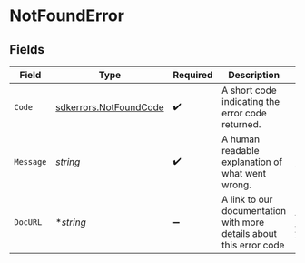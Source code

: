 # NotFoundError


## Fields

| Field                                                               | Type                                                                | Required                                                            | Description                                                         | Example                                                             |
| ------------------------------------------------------------------- | ------------------------------------------------------------------- | ------------------------------------------------------------------- | ------------------------------------------------------------------- | ------------------------------------------------------------------- |
| `Code`                                                              | [sdkerrors.NotFoundCode](../../models/sdkerrors/notfoundcode.md)    | :heavy_check_mark:                                                  | A short code indicating the error code returned.                    | not_found                                                           |
| `Message`                                                           | *string*                                                            | :heavy_check_mark:                                                  | A human readable explanation of what went wrong.                    | The requested resource was not found.                               |
| `DocURL`                                                            | **string*                                                           | :heavy_minus_sign:                                                  | A link to our documentation with more details about this error code | https://dub.co/docs/api-reference/errors#not-found                  |
